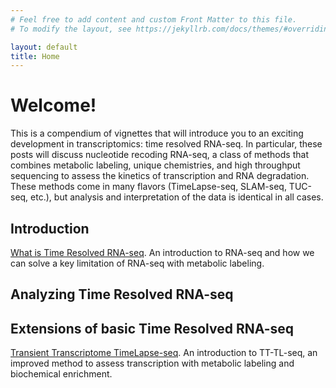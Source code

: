 ```yaml
---
# Feel free to add content and custom Front Matter to this file.
# To modify the layout, see https://jekyllrb.com/docs/themes/#overriding-theme-defaults

layout: default
title: Home
---
```

# Welcome!
This is a compendium of vignettes that will introduce you to an exciting development in transcriptomics: time resolved RNA-seq. In particular, these posts will discuss nucleotide recoding RNA-seq, a class of methods that combines metabolic labeling, unique chemistries, and high throughput sequencing to assess the kinetics of transcription and RNA degradation. These methods come in many flavors (TimeLapse-seq, SLAM-seq, TUC-seq, etc.), but analysis and interpretation of the data is identical in all cases. 

## Introduction

[What is Time Resolved RNA-seq](./_pages/intro_1_what_is_NRseq.markdown). An introduction to RNA-seq and how we can solve a key limitation of RNA-seq with metabolic labeling.

## Analyzing Time Resolved RNA-seq

## Extensions of basic Time Resolved RNA-seq

[Transient Transcriptome TimeLapse-seq](./_pages/extensions_1_TT_TL.markdown). An introduction to TT-TL-seq, an improved method to assess transcription with metabolic labeling and biochemical enrichment.

